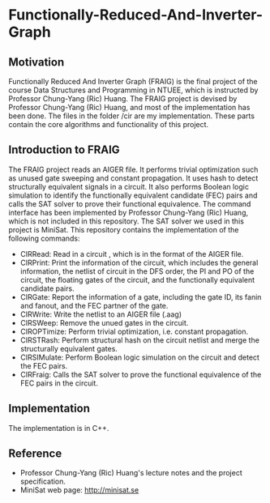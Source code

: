 # Functionally-Reduced-And-Inverter-Graph
## Motivation
Functionally Reduced And Inverter Graph (FRAIG) is the final project of the course Data Structures and Programming in NTUEE, which is instructed by Professor Chung-Yang (Ric) Huang. The FRAIG project is devised by Professor Chung-Yang (Ric) Huang, and most of the implementation has been done. The files in the folder /cir are my implementation. These parts contain the core algorithms and functionality of this project.

## Introduction to FRAIG
The FRAIG project reads an AIGER file. It performs trivial optimization such as unused gate sweeping and constant propagation. It uses hash to detect structurally equivalent signals in a circuit. It also performs Boolean logic simulation to identify the functionally equivalent candidate (FEC) pairs and calls the SAT solver to prove their functional equivalence. The command interface has been implemented by Professor Chung-Yang (Ric) Huang, which is not included in this repository. The SAT solver we used in this project is MiniSat. This repository contains the implementation of the following commands:
 
- CIRRead:     Read in a circuit , which is in the format of the AIGER file.
- CIRPrint:    Print the information of the circuit, which includes the general information, the netlist of circuit in the DFS 
               order, the PI and PO of the circuit, the floating gates of the circuit, and the functionally equivalent 
               candidate pairs.
- CIRGate:     Report the information of a gate, including the gate ID, its fanin and fanout, and the FEC partner of the gate.
- CIRWrite:    Write the netlist to an AIGER file (.aag)
- CIRSWeep:    Remove the unued gates in the circuit.
- CIROPTimize: Perform trivial optimization, i.e. constant propagation.
- CIRSTRash:   Perform structural hash on the circuit netlist and merge the structurally equivalent gates.
- CIRSIMulate: Perform Boolean logic simulation on the circuit and detect the FEC pairs.
- CIRFraig:    Calls the SAT solver to prove the functional equivalence of the FEC pairs in the circuit.

## Implementation
The implementation is in C++.

## Reference
- Professor Chung-Yang (Ric) Huang's lecture notes and the project specification. 
- MiniSat web page: http://minisat.se



 
